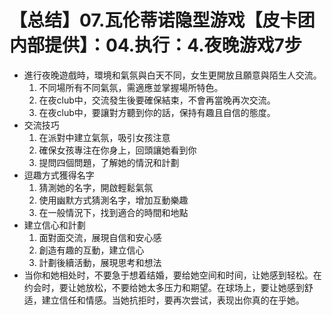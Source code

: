 # 【总结】07.瓦伦蒂诺隐型游戏【皮卡团内部提供】：04.执行：4.夜晚游戏7步

-   進行夜晚遊戲時，環境和氣氛與白天不同，女生更開放且願意與陌生人交流。
    1.  不同場所有不同氣氛，需適應並掌握場所特色。
    2.  在夜club中，交流發生後要確保結束，不會再當晚再次交流。
    3.  在夜club中，要讓對方聽到你的話，保持有趣且自信的態度。
-   交流技巧
    1.  在派對中建立氣氛，吸引女孩注意
    2.  確保女孩專注在你身上，回頭讓她看到你
    3.  提問四個問題，了解她的情況和計劃
-   逗趣方式獲得名字
    1.  猜測她的名字，開啟輕鬆氣氛
    2.  使用幽默方式猜測名字，增加互動樂趣
    3.  在一般情況下，找到適合的時間和地點
-   建立信心和計劃
    1.  面對面交流，展現自信和安心感
    2.  創造有趣的互動，建立信心
    3.  計劃後續活動，展現思考和想法
-   当你和她相处时，不要急于想着结婚，要给她空间和时间，让她感到轻松。在约会时，要让她放松，不要给她太多压力和期望。在球场上，要让她感到舒适，建立信任和情感。当她抗拒时，要再次尝试，表现出你真的在乎她。